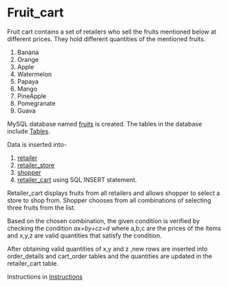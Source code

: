 # Fruit_cart

Fruit cart contains a set of retailers who sell the fruits mentioned below at different prices. They hold different quantities of the mentioned fruits.
1. Banana
2. Orange
3. Apple
4. Watermelon
5. Papaya
6. Mango
7. PineApple
8. Pomegranate
9. Guava

MySQL database named [fruits](/fruit_cart_data.py) is created. The tables in the database include [Tables](/tables_in_database.py).

Data is inserted into-
1. [retailer](/table_retailer_data.py)
2. [retailer_store](/table_retailer_store_data.py)
3. [shopper](/table_shopper_data.py)
4. [retailer_cart](/table_retailer_cart_data.py) 
   using SQL INSERT statement.

<p>Retailer_cart displays fruits from all retailers and allows shopper to select a store to shop from. Shopper chooses from all combinations of selecting three fruits from the list.

Based on the chosen combination, the given condition is verified by checking the condition _ax+by+cz=d_ where a,b,c are the prices of the items and x,y,z are valid quantities that satisfy the condition.

After obtaining valid quantities of x,y and z ,new rows are inserted into order_details and cart_order tables and the quantities are updated in the retailer_cart table.

Instructions in [Instructions](/Instructions.pdf)

  
  
  
